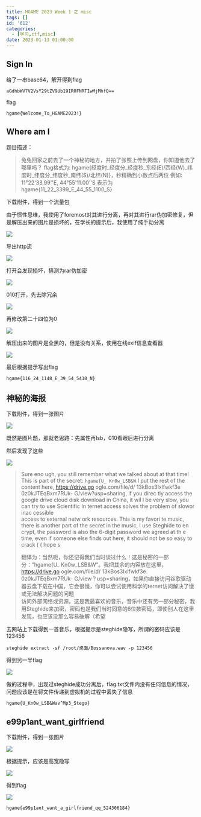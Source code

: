 ```yaml
---
title: HGAME 2023 Week 1 之 misc
tags: []
id: '612'
categories:
  - [学习,ctf,misc]
date: 2023-01-13 01:00:00
---
```


## Sign In

给了一串base64，解开得到flag

```
aGdhbWV7V2VsY29tZV9Ub19IR0FNRTIwMjMhfQ==
```

flag

```
hgame{Welcome_To_HGAME2023!}
```

## Where am I

题目描述：

> 兔兔回家之前去了一个神秘的地方，并拍了张照上传到网盘，你知道他去了哪里吗？ flag格式为: hgame{经度时\_经度分\_经度秒\_东经(E)/西经(W)\_纬度时\_纬度分\_纬度秒\_南纬(S)/北纬(N)}，秒精确到小数点后两位 例如: 11°22'33.99''E, 44°55'11.00''S 表示为 hgame{11\_22\_3399\_E\_44\_55\_1100\_S}

下载附件，得到一个流量包

由于惯性思维，我使用了foremost对其进行分离，再对其进行rar伪加密修复，但是解压出来的图片是损坏的，在学长的提示后，我使用了纯手动分离

![](https://pic.niaoluo.top/%E7%BD%91%E7%AB%99%E8%B0%83%E7%94%A8/misc%E9%9C%80%E8%A6%81/HGAME%202023%20Week%201%20%E4%B9%8B%20misc/%E5%B1%8F%E5%B9%95%E6%88%AA%E5%9B%BE%202023-01-08%20202732.jpg)

导出http流

![](https://pic.niaoluo.top/%E7%BD%91%E7%AB%99%E8%B0%83%E7%94%A8/misc%E9%9C%80%E8%A6%81/HGAME%202023%20Week%201%20%E4%B9%8B%20misc/%E5%B1%8F%E5%B9%95%E6%88%AA%E5%9B%BE%202023-01-08%20203236.jpg)

打开会发现损坏，猜测为rar伪加密

![](https://pic.niaoluo.top/%E7%BD%91%E7%AB%99%E8%B0%83%E7%94%A8/misc%E9%9C%80%E8%A6%81/HGAME%202023%20Week%201%20%E4%B9%8B%20misc/%E5%B1%8F%E5%B9%95%E6%88%AA%E5%9B%BE%202023-01-08%20203413.jpg)

010打开，先去除冗余

![](https://pic.niaoluo.top/%E7%BD%91%E7%AB%99%E8%B0%83%E7%94%A8/misc%E9%9C%80%E8%A6%81/HGAME%202023%20Week%201%20%E4%B9%8B%20misc/%E5%B1%8F%E5%B9%95%E6%88%AA%E5%9B%BE%202023-01-08%20203647.jpg)

再修改第二十四位为0

![](https://pic.niaoluo.top/%E7%BD%91%E7%AB%99%E8%B0%83%E7%94%A8/misc%E9%9C%80%E8%A6%81/HGAME%202023%20Week%201%20%E4%B9%8B%20misc/%E5%B1%8F%E5%B9%95%E6%88%AA%E5%9B%BE%202023-01-08%20203922.jpg)

解压出来的图片是全黑的，但是没有关系，使用在线exif信息查看器

![](https://pic.niaoluo.top/%E7%BD%91%E7%AB%99%E8%B0%83%E7%94%A8/misc%E9%9C%80%E8%A6%81/HGAME%202023%20Week%201%20%E4%B9%8B%20misc/%E5%B1%8F%E5%B9%95%E6%88%AA%E5%9B%BE%202023-01-08%20204438.jpg)

最后根据提示写出flag

```
hgame{116_24_1148_E_39_54_5418_N}
```

## 神秘的海报

下载附件，得到一张图片

![](https://pic.niaoluo.top/%E7%BD%91%E7%AB%99%E8%B0%83%E7%94%A8/misc%E9%9C%80%E8%A6%81/HGAME%202023%20Week%201%20%E4%B9%8B%20misc/secret.png)

既然是图片题，那就老思路：先属性再lsb，010看眼后进行分离

然后发现了这些

![](https://pic.niaoluo.top/%E7%BD%91%E7%AB%99%E8%B0%83%E7%94%A8/misc%E9%9C%80%E8%A6%81/HGAME%202023%20Week%201%20%E4%B9%8B%20misc/%E5%B1%8F%E5%B9%95%E6%88%AA%E5%9B%BE%202023-01-08%20205038.jpg)

> Sure eno ugh, you still remember what we talked about at that time! This is part of the secret: `hgame{U_ Kn0w_LSB&W`.I put the rest of the content here, https://drive.go ogle.com/file/d/ 13kBos3Ixlfwkf3e 0z0kJTEqBxm7RUk- G/view?usp=sharing, if you direc tly access the google drive cloud disk download in China, it wil l be very slow, you can try to use Scientific In ternet access solves the problem of slowor inac cessible  
> access to external netw ork resources. This is my favori te music, there is another part of the secret in the music, I use Steghide to en crypt, the password is also the 6-digit password we agreed at th e time, even if someone else finds out here, it should not be so easy to crack ( ( hope s
> 
> 翻译为：当然呃，你还记得我们当时谈过什么！这是秘密的一部分：“hgame{U\_ Kn0w\_LSB&W”。我把其余的内容放在这里，https://drive.go ogle.com/file/d/ 13kBos3Ixlfwkf3e 0z0kJTEqBxm7RUk- G/view？usp=sharing，如果你直接访问谷歌驱动器云盘下载在中国，它会很慢，你可以尝试使用科学的ternet访问解决了慢或无法解决问题的问题  
> 访问外部网络或资源。这是我最喜欢的音乐，音乐中还有另一部分秘密，我用Steghide来加密，密码也是我们当时同意的6位数密码，即使别人在这里发现，也应该没那么容易破解（希望

去网站上下载得到一首音乐，根据提示是steghide隐写，所谓的密码应该是123456

```
steghide extract -sf /root/桌面/Bossanova.wav -p 123456
```

得到另一半flag

![](https://pic.niaoluo.top/%E7%BD%91%E7%AB%99%E8%B0%83%E7%94%A8/misc%E9%9C%80%E8%A6%81/HGAME%202023%20Week%201%20%E4%B9%8B%20misc/%E5%B1%8F%E5%B9%95%E6%88%AA%E5%9B%BE%202023-01-08%20210821.jpg)

做的过程中，出现过steghide成功分离后，flag.txt文件内没有任何信息的情况，问题应该是在将文件传递到虚拟机的过程中丢失了信息

```
hgame{U_Kn0w_LSB&Wav^Mp3_Stego}
```

## e99p1ant\_want\_girlfriend

下载附件，得到一张图片

![](https://pic.niaoluo.top/%E7%BD%91%E7%AB%99%E8%B0%83%E7%94%A8/misc%E9%9C%80%E8%A6%81/HGAME%202023%20Week%201%20%E4%B9%8B%20misc/%E5%B1%8F%E5%B9%95%E6%88%AA%E5%9B%BE%202023-01-08%20211735.jpg)

根据提示，应该是高宽隐写

![](https://pic.niaoluo.top/%E7%BD%91%E7%AB%99%E8%B0%83%E7%94%A8/misc%E9%9C%80%E8%A6%81/HGAME%202023%20Week%201%20%E4%B9%8B%20misc/%E9%AB%98%E5%AE%BD.jpg)

得到flag

![](https://pic.niaoluo.top/%E7%BD%91%E7%AB%99%E8%B0%83%E7%94%A8/misc%E9%9C%80%E8%A6%81/HGAME%202023%20Week%201%20%E4%B9%8B%20misc/%E5%B1%8F%E5%B9%95%E6%88%AA%E5%9B%BE%202023-01-08%20211946.jpg)

```
hgame{e99p1ant_want_a_girlfriend_qq_524306184}
```